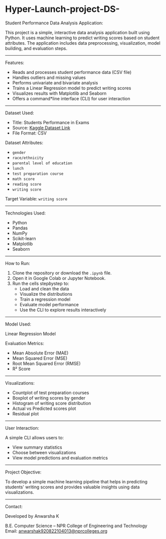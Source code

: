 # Hyper-Launch-project-DS-
Student Performance Data Analysis Application:

This project is a simple, interactive data analysis application built using Python. It uses machine learning to predict writing scores based on student attributes. The application includes data preprocessing, visualization, model building, and evaluation steps.

---

 Features:

* Reads and processes student performance data (CSV file)
* Handles outliers and missing values
* Performs univariate and bivariate analysis
* Trains a Linear Regression model to predict writing scores
* Visualizes results with Matplotlib and Seaborn
* Offers a command*line interface (CLI) for user interaction

---

 Dataset Used:

* Title: Students Performance in Exams  
* Source: [Kaggle Dataset Link](https://www.kaggle.com/datasets/spscientist/students*performance*in*exams)  
* File Format: CSV  

 Dataset Attributes:
* `gender`
* `race/ethnicity`
* `parental level of education`
* `lunch`
* `test preparation course`
* `math score`
* `reading score`
* `writing score`

Target Variable: `writing score`

---

 Technologies Used:

* Python
* Pandas
* NumPy
* Scikit-learn
* Matplotlib
* Seaborn

---

 How to Run:

1. Clone the repository or download the `.ipynb` file.
2. Open it in Google Colab or Jupyter Notebook.
3. Run the cells step*by*step to:
   * Load and clean the data
   * Visualize the distributions
   * Train a regression model
   * Evaluate model performance
   * Use the CLI to explore results interactively

---

Model Used:

Linear Regression Model

Evaluation Metrics:
* Mean Absolute Error (MAE)
* Mean Squared Error (MSE)
* Root Mean Squared Error (RMSE)
* R² Score

---

Visualizations:

* Countplot of test preparation courses
* Boxplot of writing scores by gender
* Histogram of writing score distribution
* Actual vs Predicted scores plot
* Residual plot

---

User Interaction:

A simple CLI allows users to:
* View summary statistics
* Choose between visualizations
* View model predictions and evaluation metrics

---

Project Objective:

To develop a simple machine learning pipeline that helps in predicting students' writing scores and provides valuable insights using data visualizations.

---

Contact:

Developed by Anwarsha K

B.E. Computer Science – NPR College of Engineering and Technology  
Email: anwarshak920822104013@nprcolleges.org
